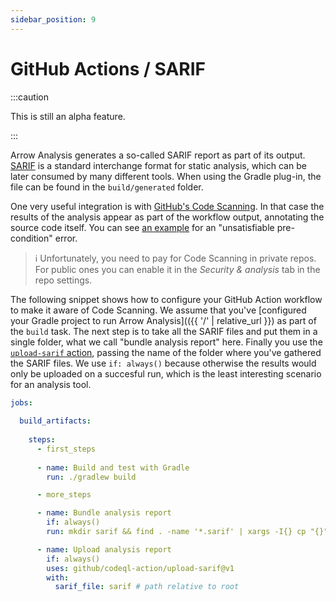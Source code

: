 ```yaml
---
sidebar_position: 9
---
```


# GitHub Actions / SARIF

:::caution

This is still an alpha feature.

:::

Arrow Analysis generates a so-called SARIF report as part of its output. [SARIF](https://sarifweb.azurewebsites.net/) is a standard interchange format for static analysis, which can be later consumed by many different tools. When using the Gradle plug-in, the file can be found in the `build/generated` folder.

One very useful integration is with [GitHub's Code Scanning](https://docs.github.com/en/code-security/code-scanning/integrating-with-code-scanning/about-integration-with-code-scanning). In that case the results of the analysis appear as part of the workflow output, annotating the source code itself. You can see [an example](https://github.com/arrow-kt/backend-arrow-example/pull/6/checks?check_run_id=4497725364) for an "unsatisfiable pre-condition" error.

> ℹ️ Unfortunately, you need to pay for Code Scanning in private repos. For public ones you can enable it in the _Security & analysis_ tab in the repo settings.

The following snippet shows how to configure your GitHub Action workflow to make it aware of Code Scanning. We assume that you've [configured your Gradle project to run Arrow Analysis](({{ '/' | relative_url }}) as part of the `build` task. The next step is to take all the SARIF files and put them in a single folder, what we call "bundle analysis report" here. Finally you use the [`upload-sarif` action](https://docs.github.com/en/code-security/code-scanning/integrating-with-code-scanning/uploading-a-sarif-file-to-github), passing the name of the folder where you've gathered the SARIF files. We use `if: always()` because otherwise the results would only be uploaded on a succesful run, which is the least interesting scenario for an analysis tool.

```yaml
jobs:
  
  build_artifacts:
    
    steps:
      - first_steps
      
      - name: Build and test with Gradle
        run: ./gradlew build

      - more_steps

      - name: Bundle analysis report
        if: always()
        run: mkdir sarif && find . -name '*.sarif' | xargs -I{} cp "{}" ./sarif/

      - name: Upload analysis report
        if: always()
        uses: github/codeql-action/upload-sarif@v1
        with:
          sarif_file: sarif # path relative to root
```
